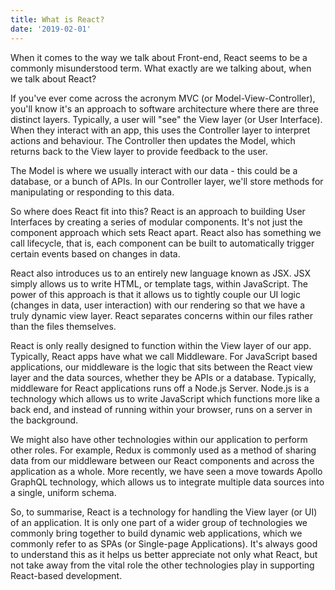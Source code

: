 ```yaml
---
title: What is React?
date: '2019-02-01'
---
```

When it comes to the way we talk about Front-end, React seems to be a commonly misunderstood term. What exactly are we talking about, when we talk about React? 

If you've ever come across the acronym MVC (or Model-View-Controller), you'll know it's an approach to software architecture where there are three distinct layers. Typically, a user will "see" the View layer (or User Interface). When they interact with an app, this uses the Controller layer to interpret actions and behaviour. The Controller then updates the Model, which returns back to the View layer to provide feedback to the user.

The Model is where we usually interact with our data - this could be a database, or a bunch of APIs. In our Controller layer, we'll store methods for manipulating or responding to this data. 

So where does React fit into this? React is an approach to building User Interfaces by creating a series of modular components. It's not just the component approach which sets React apart. React also has something we call lifecycle, that is, each component can be built to automatically trigger certain events based on changes in data.

React also introduces us to an entirely new language known as JSX. JSX simply allows us to write HTML, or template tags, within JavaScript. The power of this approach is that it allows us to tightly couple our UI logic (changes in data, user interaction) with our rendering so that we have a truly dynamic view layer.  React separates concerns within our files rather than the files themselves.

React is only really designed to function within the View layer of our app. Typically, React apps have what we call Middleware. For JavaScript based applications, our middleware is the logic that sits between the React view layer and the data sources, whether they be APIs or a database. Typically, middleware for React applications runs off a Node.js Server. Node.js is a technology which allows us to write JavaScript which functions more like a back end, and instead of running within your browser, runs on a server in the background.

We might also have other technologies within our application to perform other roles. For example, Redux is commonly used as a method of sharing data from our middleware between our React components and across the application as a whole. More recently, we have seen a move towards Apollo GraphQL technology, which allows us to integrate multiple data sources into a single, uniform schema.

So, to summarise, React is a technology for handling the View layer (or UI) of an application. It is only one part of a wider group of technologies we commonly bring together to build dynamic web applications, which we commonly refer to as SPAs (or Single-page Applications). It's always good to understand this as it helps us better appreciate not only what React, but not take away from the vital role the other technologies play in supporting React-based development.
